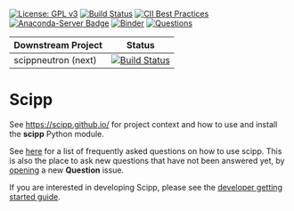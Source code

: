 [![License: GPL v3](https://img.shields.io/badge/License-GPLv3-blue.svg)](LICENSE.txt)
[![Build Status](https://dev.azure.com/scipp/scipp/_apis/build/status/main?branchName=main)](https://dev.azure.com/scipp/scipp/_build?definitionId=42)
[![CII Best Practices](https://bestpractices.coreinfrastructure.org/projects/4019/badge)](https://bestpractices.coreinfrastructure.org/projects/4019)
[![Anaconda-Server Badge](https://anaconda.org/scipp/scipp/badges/installer/conda.svg)](https://conda.anaconda.org/scipp/label/dev)
[![Binder](https://mybinder.org/badge_logo.svg)](https://mybinder.org/v2/gh/scipp/scipp/main?filepath=docs%2Fgetting-started%2Fquick-start.ipynb)
[![Questions](https://img.shields.io/github/issues/scipp/scipp/question?color=%23d876e3&label=questions)](https://github.com/scipp/scipp/issues?utf8=%E2%9C%93&q=label%3Aquestion)

| Downstream Project  | Status |
| ------------------- | ------ |
| scippneutron (next) | [![Build Status](https://dev.azure.com/scipp/scippneutron/_apis/build/status/Next?repoName=scipp%2Fscippneutron&branchName=next)](https://dev.azure.com/scipp/scippneutron/_build/latest?definitionId=56&repoName=scipp%2Fscippneutron&branchName=next)       |

# Scipp

See https://scipp.github.io/ for project context and how to use and install the **scipp** Python module.

See [here](https://github.com/scipp/scipp/issues?utf8=%E2%9C%93&q=label%3Aquestion) for a list of frequently asked questions on how to use scipp.
This is also the place to ask new questions that have not been answered yet, by [opening](https://github.com/scipp/scipp/issues/new?assignees=&labels=question&template=question.md&title=) a new **Question** issue.

If you are interested in developing Scipp, please see the [developer getting started guide](https://scipp.github.io/developer/getting-started.html).
